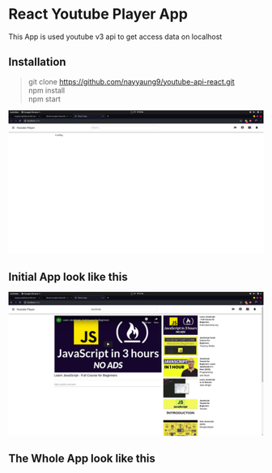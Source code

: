 # React Youtube Player App
This App is used youtube v3 api to get access data on localhost

## Installation

> git clone https://github.com/nayyaung9/youtube-api-react.git <br />
> npm install <br/>
> npm start 

<img src="./src/photo/youtube0.png">

## Initial App look like this

<img src="./src/photo/youtube1.png">

## The Whole App look like this